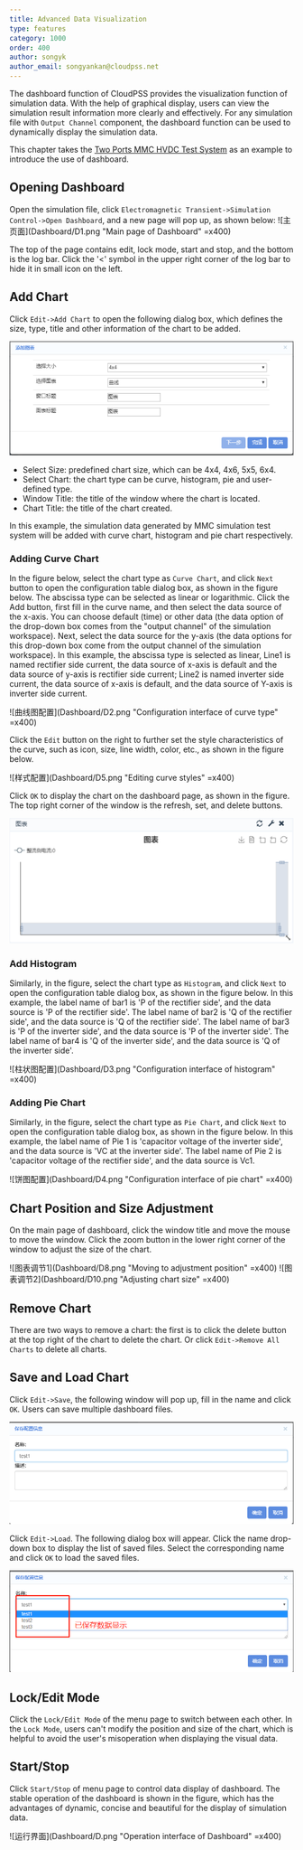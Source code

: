 ```yaml
---
title: Advanced Data Visualization
type: features
category: 1000
order: 400
author: songyk
author_email: songyankan@cloudpss.net
---
```


The dashboard function of CloudPSS provides the visualization function of simulation data. With the help of graphical display, users can view the simulation result information more clearly and effectively. For any simulation file with `Output Channel` component, the dashboard function can be used to dynamically display the simulation data.

This chapter takes the [Two Ports MMC HVDC Test System](../examples/MMC.md) as an example to introduce the use of dashboard.

## Opening Dashboard

Open the simulation file, click `Electromagnetic Transient->Simulation Control->Open Dashboard`, and a new page will pop up, as shown below:
![主页面](Dashboard/D1.png "Main page of Dashboard" =x400)

The top of the page contains edit, lock mode, start and stop, and the bottom is the log bar. Click the '<' symbol in the upper right corner of the log bar to hide it in small icon on the left. 

## Add Chart

Click `Edit->Add Chart` to open the following dialog box, which defines the size, type, title and other information of the chart to be added.

![添加图表](Dashboard/D6.png "The window of adding chart")

+ Select Size: predefined chart size, which can be 4x4, 4x6, 5x5, 6x4.
+ Select Chart: the chart type can be curve, histogram, pie and user-defined type.
+ Window Title: the title of the window where the chart is located.
+ Chart Title: the title of the chart created.

In this example, the simulation data generated by MMC simulation test system will be added with curve chart, histogram and pie chart respectively.

### Adding Curve Chart

In the figure below, select the chart type as `Curve Chart`, and click `Next` button to open the configuration table dialog box, as shown in the figure below. The abscissa type can be selected as linear or logarithmic. Click the Add button, first fill in the curve name, and then select the data source of the x-axis. You can choose default (time) or other data (the data option of the drop-down box comes from the "output channel" of the simulation workspace). Next, select the data source for the y-axis (the data options for this drop-down box come from the output channel of the simulation workspace). In this example, the abscissa type is selected as linear, Line1 is named rectifier side current, the data source of x-axis is default and the data source of y-axis is rectifier side current; Line2 is named inverter side current, the data source of x-axis is default, and the data source of Y-axis is inverter side current.

![曲线图配置](Dashboard/D2.png "Configuration interface of curve type" =x400)

Click the `Edit` button on the right to further set the style characteristics of the curve, such as icon, size, line width, color, etc., as shown in the figure below.

![样式配置](Dashboard/D5.png "Editing curve styles" =x400)

Click `OK` to display the chart on the dashboard page, as shown in the figure. The top right corner of the window is the refresh, set, and delete buttons.

![图表窗口](Dashboard/D7.png "The chart window")

### Add Histogram

Similarly, in the figure, select the chart type as `Histogram`, and click `Next` to open the configuration table dialog box, as shown in the figure below. In this example, the label name of bar1 is 'P of the rectifier side', and the data source is 'P of the rectifier side'. The label name of bar2 is 'Q of the rectifier side', and the data source is 'Q of the rectifier side'. The label name of bar3 is 'P of the inverter side', and the data source is 'P of the inverter side'. The label name of bar4 is 'Q of the inverter side', and the data source is 'Q of the inverter side'.

![柱状图配置](Dashboard/D3.png "Configuration interface of histogram" =x400)

### Adding Pie Chart

Similarly, in the figure, select the chart type as `Pie Chart`, and click `Next` to open the configuration table dialog box, as shown in the figure below. In this example, the label name of Pie 1 is 'capacitor voltage of the inverter side', and the data source is 'VC at the inverter side'. The label name of Pie 2 is 'capacitor voltage of the rectifier side', and the data source is Vc1.

![饼图配置](Dashboard/D4.png "Configuration interface of pie chart" =x400)


## Chart Position and Size Adjustment

On the main page of dashboard, click the window title and move the mouse to move the window. Click the zoom button in the lower right corner of the window to adjust the size of the chart.

![图表调节1](Dashboard/D8.png "Moving to adjustment position" =x400)
![图表调节2](Dashboard/D10.png "Adjusting chart size" =x400)

## Remove Chart

There are two ways to remove a chart: the first is to click the delete button at the top right of the chart to delete the chart. Or click `Edit->Remove All Charts` to delete all charts.

## Save and Load Chart

Click `Edit->Save`, the following window will pop up, fill in the name and click `OK`. Users can save multiple dashboard files.

![保存](Dashboard/D11.png "Saving files")

Click `Edit->Load`. The following dialog box will appear. Click the name drop-down box to display the list of saved files. Select the corresponding name and click `OK` to load the saved files.

![加载](Dashboard/D12.png "Loading files")

## Lock/Edit Mode

Click the `Lock/Edit Mode` of the menu page to switch between each other. In the `Lock Mode`, users can't modify the position and size of the chart, which is helpful to avoid the user's misoperation when displaying the visual data.

## Start/Stop

Click `Start/Stop` of menu page to control data display of dashboard. The stable operation of the dashboard is shown in the figure, which has the advantages of dynamic, concise and beautiful for the display of simulation data.

![运行界面](Dashboard/D.png "Operation interface of Dashboard" =x400)






